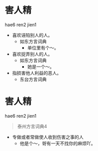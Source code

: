 # 害人精
hae6 ren2 jien1
+ 喜欢诬陷别人的人。
  * 如东方言词典
    - 单位里有个～。
+ 喜欢捉弄别人的人。
  * 如东方言词典
    - 她是一个～。
+ 指损害他人利益的恶人。
  * 东台方言词典

# 害人精
hae6 ren2 jien1
> 泰州方言词典4
- 专做或者常做使人收到伤害之事的人
  - 他是个～，哿有一天不找你的麻烦吖。
